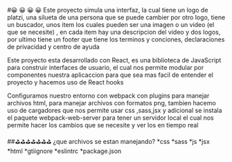 #😀 😀 😀 😀 
Este proyecto simula una interfaz, la cual tiene un logo de platzi, una silueta de una persona que se puede cambier por otro logo, tiene un buscador,
unos item los cuales pueden ser una imagen o un video (el que se necesite) , en cada item hay una descripcion del video y dos logos, por ultimo tiene un footer que tiene los terminos y conciones, declaraciones de privacidad y centro de ayuda

Este proyecto esta desarrollado con React, es una biblioteca de JavaScript para construir interfaces de usuario, el cual nos permite modular por componentes nuestra aplicaccion para que sea mas facil de entender el proyecto y hacemos uso de React hooks

Configuramos nuestro entorno con webpack con plugins para manejar archivos html, para manejar archivos con formatos png, tambien hacemo uso de cargadores que nos permite usar css ,sass,jsx y adicional se instala el paquete webpack-web-server para tener un servidor local el cual nos permite hacer los cambios que se necesite y ver los en tiempo real


##⛳⛳⛳⛳⛳⛳⛳
¿que archivos se estan manejando?
*css
*sass
*js
*jsx
*html
*gtiignore
*eslintrc
*package.json